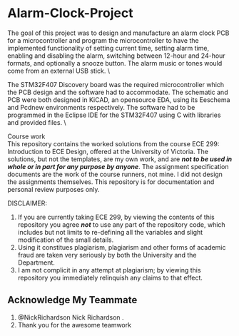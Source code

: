 # Alarm-Clock-Project
The goal of this project was to design and manufacture an alarm clock PCB for a microcontroller and program the microcontroller to have the implemented functionality of setting current time, setting alarm time, enabling and disabling the alarm, switching between 12-hour and 24-hour formats, and optionally a snooze button. The alarm music or tones would come from an external USB stick. \

The STM32F407 Discovery board was the required microcontroller which the PCB design and the software had to accommodate. The schematic and PCB were both designed in KiCAD, an opensource EDA, using its Eeschema and Pcdnew environments respectively. The software had to be programmed in the Eclipse IDE for the STM32F407 using C with libraries and provided files. \

Course work\
This repository contains the worked solutions from the course ECE 299: Introduction to ECE Design, offered at the University of Victoria. The solutions, but not the templates, are my own work, and are ***not to be used in whole or in part for any purpose by anyone***. The assignment specification documents are the work of the course runners, not mine. I did not design the assignments themselves. This repository is for documentation and personal review purposes only.

DISCLAIMER:

1. If you are currently taking ECE 299, by viewing the contents of this repository you agree ***not*** to use any part of the repository code, which includes but not limits to re-defining all the variables and slight modification of the small details.
2. Using it constitues plagiarism, plagiarism and other forms of academic fraud are taken very seriously by both the University and the Department. 
3. I am not complicit in any attempt at plagiarism; by viewing this repository you immediately relinquish any claims to that effect.

## Acknowledge My Teammate

1. @NickRichardson Nick Richardson .
2. Thank you for the awesome teamwork
